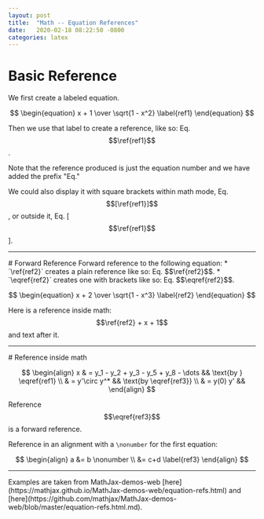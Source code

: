 ```yaml
---
layout: post
title:  "Math -- Equation References"
date:   2020-02-18 08:22:50 -0800
categories: latex
---
```

# Basic Reference
We first create a labeled equation.

$$
\begin{equation}
x + 1 \over \sqrt{1 - x^2} \label{ref1}
\end{equation}
$$

Then we use that label to create a reference, like so: Eq. $$\ref{ref1}$$.

Note that the reference produced is just the equation number and we have added the prefix "Eq."

We could also display it with square brackets within math mode,
Eq. $$[\ref{ref1}]$$, or outside it, Eq. [$$\ref{ref1}$$].


<hr />
# Forward Reference
Forward reference to the following equation:
 * `\ref{ref2}` creates a plain reference like so: Eq. $$\ref{ref2}$$.
 * `\eqref{ref2}` creates one with brackets like so: Eq. $$\eqref{ref2}$$.
 
$$
\begin{equation}
x + 2 \over \sqrt{1 - x^3} \label{ref2}
\end{equation}
$$

Here is a reference inside math: $$\ref{ref2} + x + 1$$ and text after it.

<hr />
# Reference inside math

$$
\begin{align} 
x & = y_1 - y_2 + y_3 - y_5 + y_8 - \dots && \text{by } \eqref{ref1} \\ 
& = y'\circ y^* && \text{by \eqref{ref3}} \\ 
& = y(0) y' &&
\end{align} 
$$

Reference $$\eqref{ref3}$$ is a forward reference.

Reference in an alignment with a `\nonumber` for the first equation:

$$
\begin{align}
a &= b \nonumber \\
  &= c+d  \label{ref3}
\end{align}
$$

<hr />
Examples are taken from MathJax-demos-web
[here](https://mathjax.github.io/MathJax-demos-web/equation-refs.html)
and [here](https://github.com/mathjax/MathJax-demos-web/blob/master/equation-refs.html.md).
